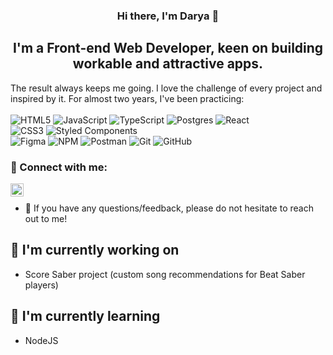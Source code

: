 <h3 align="center">
Hi there, I'm Darya 👋
</h3>

<h2 align="center">
I'm a Front-end Web Developer, keen on building workable and attractive apps.
</h2> 

The result always keeps me going. I love the challenge of every project and inspired by it. For almost two years, I've been practicing: 
</br>
</br>
![HTML5](https://img.shields.io/badge/html5-%23E34F26.svg?style=for-the-badge&logo=html5&logoColor=white)
![JavaScript](https://img.shields.io/badge/javascript-%23323330.svg?style=for-the-badge&logo=javascript&logoColor=%23F7DF1E)
![TypeScript](https://img.shields.io/badge/typescript-%23007ACC.svg?style=for-the-badge&logo=typescript&logoColor=white)
![Postgres](https://img.shields.io/badge/postgres-%23316192.svg?style=for-the-badge&logo=postgresql&logoColor=white)
![React](https://img.shields.io/badge/react-%2320232a.svg?style=for-the-badge&logo=react&logoColor=%2361DAFB)
</br>
![CSS3](https://img.shields.io/badge/css3-%231572B6.svg?style=for-the-badge&logo=css3&logoColor=white)
![Styled Components](https://img.shields.io/badge/styled--components-DB7093?style=for-the-badge&logo=styled-components&logoColor=white)
</br>
![Figma](https://img.shields.io/badge/figma-%23F24E1E.svg?style=for-the-badge&logo=figma&logoColor=white)
![NPM](https://img.shields.io/badge/NPM-%23000000.svg?style=for-the-badge&logo=npm&logoColor=white)
![Postman](https://img.shields.io/badge/Postman-FF6C37?style=for-the-badge&logo=postman&logoColor=white)
![Git](https://img.shields.io/badge/git-%23F05033.svg?style=for-the-badge&logo=git&logoColor=white)
![GitHub](https://img.shields.io/badge/github-%23121011.svg?style=for-the-badge&logo=github&logoColor=white)

### 🤝 Connect with me:

<a href="https://www.linkedin.com/in/daryamakavchik/"><img align="left" src="" alt="Darya Makauchyk | LinkedIn" width="21px"/></a>
</br>
- 💬 If you have any questions/feedback, please do not hesitate to reach out to me!

## 🔭 I'm currently working on

- Score Saber project (custom song recommendations for Beat Saber players)

## 🌱 I'm currently learning

- NodeJS
